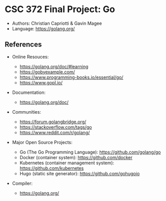 # CSC 372 Final Project: Go

* Authors: Christian Capriotti & Gavin Magee 
* Language: https://golang.org/

## References

* Online Resouces:
    * https://golang.org/doc/#learning
    * https://gobyexample.com/
    * https://www.programming-books.io/essential/go/
    * https://www.gopl.io/

* Documentation:
    * https://golang.org/doc/

* Communities:
    * https://forum.golangbridge.org/
    * https://stackoverflow.com/tags/go
    * https://www.reddit.com/r/golang/

* Major Open Source Projects:
    * Go (The Go Programming Language): https://github.com/golang/go
    * Docker (container system): https://github.com/docker
    * Kubernetes (container management system): https://github.com/kubernetes
    * Hugo (static site generator): https://github.com/gohugoio

* Compiler:
    * https://golang.org/